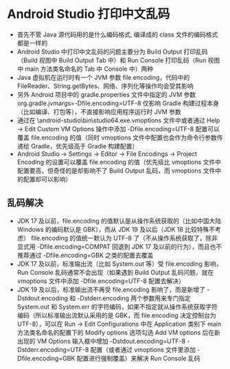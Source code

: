 # Android Studio 打印中文乱码
- 首先不管 Java 源代码用的是什么编码格式, 编译成的 class 文件的编码格式都是一样的
- Android Studio 中打印中文乱码的问题主要分为 Build Output 打印乱码（Build 视图中 Build Output Tab 中）和 Run Console 打印乱码（Run 视图中 main 方法类名命名的 Tab 中 Console 中）两种
- Java 虚拟机在运行时有一个 JVM 参数 file.encoding，代码中的 FileReader、String.getBytes、网络、序列化等操作均会受其影响
- 另外 Android 项目中的 gradle.properties 文件中指定的 JVM 参数 org.gradle.jvmargs=-Dfile.encoding=UTF-8 仅影响 Gradle 构建过程本身（比如编译、打包等），不直接影响应用程序运行时 JVM 参数
- 通过在 \android-studio\bin\studio64.exe.vmoptions 文件中或者通过 Help -> Edit Custom VM Options 操作中添加 -Dfile.encoding=UTF-8 配置可以覆盖 file.encoding 的值（同时 vmoptions 文件中配置也会作为命令行参数传递给 Gradle，优先级高于 Gradle 构建配置）
- Android Studio -> Settings -> Editor -> File Encodings -> Project Encoding 的设置可以覆盖 file.encoding 的值（优先级比 vmoptions 文件中配置要高，但奇怪的是却影响不了 Build Output 乱码，而 vmoptions 文件中的配置却可以影响）


## 乱码解决
- JDK 17 及以前，file.encoding 的值默认是从操作系统获取的（比如中国大陆 Windows 的编码默认是 GBK），而从 JDK 19 及以后（JDK 18 比较特殊不考虑） file.encoding 的值统一默认为 UTF-8 了（不从操作系统获取了，除非显式用 -Dfile.encoding=COMPAT 回退到 JDK 17 及以前的行为），而且也不推荐通过 -Dfile.encoding=GBK 之类的配置去覆盖
- JDK 17 及以前，标准输出流（比如 System.out 等）受 file.encoding 影响，Run Console 乱码通常不会出现（如果遇到 Build Output 乱码问题，就在 vmoptions 文件中添加 -Dfile.encoding=UTF-8 配置去解决）
- JDK 19 及以后，标准输出流不再受 file.encoding 影响了，而是新增了 -Dstdout.encoding 和 -Dstderr.encoding 两个参数用来专门指定 System.out 和 System.err 的字符编码，如果不指定就从操作系统获取字符编码（所以标准输出流默认采用的是 GBK，而 file.encoding 决定控制台为 UTF-8），可以在 Run -> Edit Configurations 中在 Application 类别下 main 方法类名命名的配置下的 Modify options 选项勾选 Add VM options 后在新出现的 VM Options 输入框中增加 -Dstdout.encoding=UTF-8 -Dstderr.encoding=UTF-8 配置（或者通过 vmoptions 文件里添加 -Dfile.encoding=GBK 配置进行强制覆盖）来解决 Run Console 乱码
